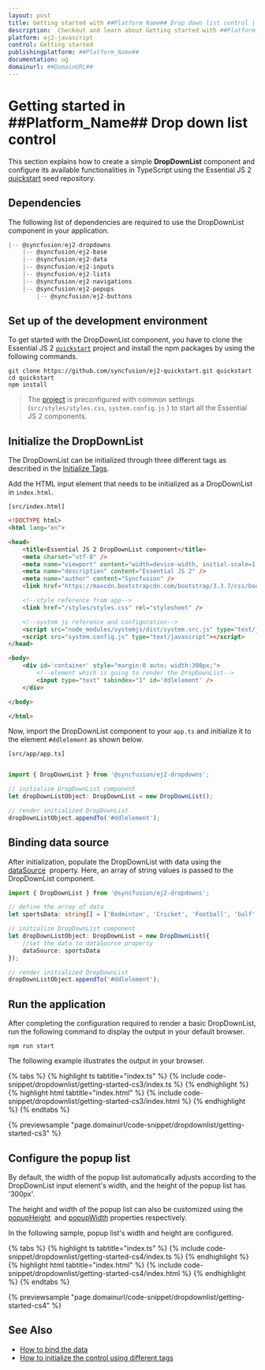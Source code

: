 ```yaml
---
layout: post
title: Getting started with ##Platform_Name## Drop down list control | Syncfusion
description:  Checkout and learn about Getting started with ##Platform_Name## Drop down list control of Syncfusion Essential JS 2 and more details.
platform: ej2-javascript
control: Getting started 
publishingplatform: ##Platform_Name##
documentation: ug
domainurl: ##DomainURL##
---
```


# Getting started in ##Platform_Name## Drop down list control

This section explains how to create a simple **DropDownList** component and configure its available functionalities in TypeScript using the Essential JS 2 [quickstart](https://github.com/syncfusion/ej2-quickstart.git) seed repository.

## Dependencies

The following list of dependencies are required to use the DropDownList component in your application.

```javascript
|-- @syncfusion/ej2-dropdowns
    |-- @syncfusion/ej2-base
    |-- @syncfusion/ej2-data
    |-- @syncfusion/ej2-inputs
    |-- @syncfusion/ej2-lists
    |-- @syncfusion/ej2-navigations
    |-- @syncfusion/ej2-popups
        |-- @syncfusion/ej2-buttons
```

## Set up of the development environment

To get started with the DropDownList component, you have to clone the Essential JS 2 [`quickstart`](https://github.com/syncfusion/ej2-quickstart.git) project and install the npm packages by using the following commands.

```
git clone https://github.com/syncfusion/ej2-quickstart.git quickstart
cd quickstart
npm install
```

>The [project](https://github.com/syncfusion/ej2-quickstart.git) is preconfigured with common settings (`src/styles/styles.css`, `system.config.js` ) to start all the Essential JS 2 components.

## Initialize the DropDownList

The DropDownList can be initialized through three different tags as described in the [Initialize Tags](../tags).

Add the HTML input element that needs to be initialized as a DropDownList in `index.html`.

`[src/index.html]`

```html
<!DOCTYPE html>
<html lang="en">

<head>
    <title>Essential JS 2 DropDownList component</title>
    <meta charset="utf-8" />
    <meta name="viewport" content="width=device-width, initial-scale=1.0, user-scalable=no" />
    <meta name="description" content="Essential JS 2" />
    <meta name="author" content="Syncfusion" />
    <link href="https://maxcdn.bootstrapcdn.com/bootstrap/3.3.7/css/bootstrap.min.css" rel="stylesheet" />

    <!--style reference from app-->
    <link href="/styles/styles.css" rel="stylesheet" />

    <!--system js reference and configuration-->
    <script src="node_modules/systemjs/dist/system.src.js" type="text/javascript"></script>
    <script src="system.config.js" type="text/javascript"></script>
</head>

<body>
    <div id='container' style="margin:0 auto; width:300px;">
        <!--element which is going to render the DropDownList-->
        <input type="text" tabindex="1" id='ddlelement' />
    </div>

</body>

</html>
```

Now, import the  DropDownList component to your `app.ts` and initialize it to the element `#ddlelement` as shown below.

`[src/app/app.ts]`

```ts

import { DropDownList } from '@syncfusion/ej2-dropdowns';

// initialize DropDownList component
let dropDownListObject: DropDownList = new DropDownList();

// render initialized DropDownList
dropDownListObject.appendTo('#ddlelement');

```

## Binding data source

After initialization, populate the DropDownList with data using the [dataSource](https://ej2.syncfusion.com/documentation/api/drop-down-list#datasource) &nbsp;property. Here, an array of string values is passed to the DropDownList component.

```ts
import { DropDownList } from '@syncfusion/ej2-dropdowns';

// define the array of data
let sportsData: string[] = ['Badminton', 'Cricket', 'Football', 'Golf', 'Tennis'];

// initialize DropDownList component
let dropDownListObject: DropDownList = new DropDownList({
    //set the data to dataSource property
    dataSource: sportsData
});

// render initialized DropDownList
dropDownListObject.appendTo('#ddlelement');
```

## Run the application

After completing the configuration required to render a basic DropDownList, run the following command to display the output in your default browser.

```
npm run start
```

The following example illustrates the output in your browser.

{% tabs %}
{% highlight ts tabtitle="index.ts" %}
{% include code-snippet/dropdownlist/getting-started-cs3/index.ts %}
{% endhighlight %}
{% highlight html tabtitle="index.html" %}
{% include code-snippet/dropdownlist/getting-started-cs3/index.html %}
{% endhighlight %}
{% endtabs %}
          
{% previewsample "page.domainurl/code-snippet/dropdownlist/getting-started-cs3" %}

## Configure the popup list

By default, the width of the popup list automatically adjusts according to the DropDownList input element's width, and the height of the popup list has '300px'.

The height and width of the popup list can also be customized using the [popupHeight](https://ej2.syncfusion.com/documentation/api/drop-down-list#popupheight) &nbsp;and [popupWidth](https://ej2.syncfusion.com/documentation/api/drop-down-list#popupwidth) properties respectively.

In the following sample, popup list's width and height are configured.

{% tabs %}
{% highlight ts tabtitle="index.ts" %}
{% include code-snippet/dropdownlist/getting-started-cs4/index.ts %}
{% endhighlight %}
{% highlight html tabtitle="index.html" %}
{% include code-snippet/dropdownlist/getting-started-cs4/index.html %}
{% endhighlight %}
{% endtabs %}
          
{% previewsample "page.domainurl/code-snippet/dropdownlist/getting-started-cs4" %}

## See Also

* [How to bind the data](./data-binding)
* [How to initialize the control using different tags](./tags)